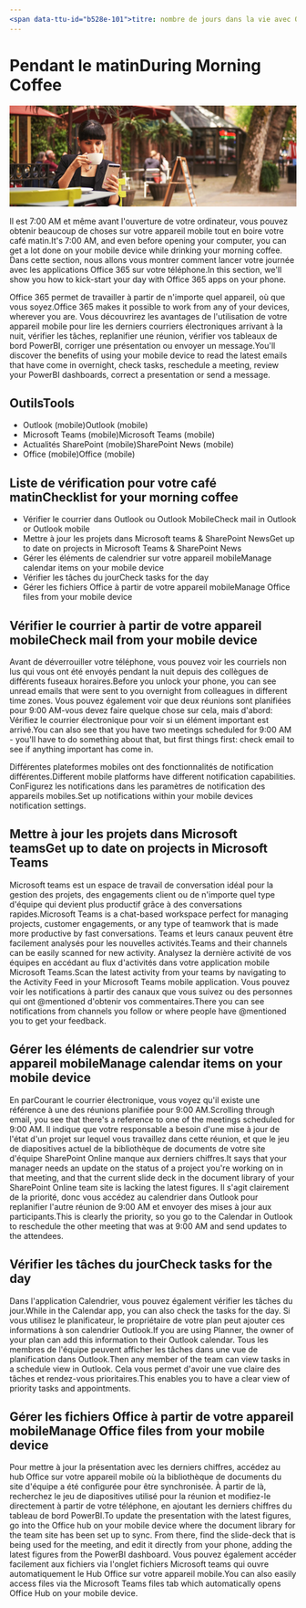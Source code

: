 ```yaml
---
<span data-ttu-id="b528e-101">titre: nombre de jours dans la vie avec Office 365-matin Description du café: # étapes rapides pour être prêt pour la journée à l'aide d'Office 365 auteur: {github-ID} # karuanag ms. Author: {ms-alias} # karuanag ms. Date: {@date} # 02/ 01/2019 ms. rubrique: Getting-Started # How-to</span><span class="sxs-lookup"><span data-stu-id="b528e-101">title:                     # Day in the Life with Office 365 - Morning Coffee description:               # Quick steps to be ready for the day at hand with Office 365 author: {github-id}        # karuanag ms.author: {ms-alias}      # karuanag ms.date: {@date}           # 02/01/2019 ms.topic: getting-started  # how-to</span></span>
---
```


# <a name="during-morning-coffee"></a><span data-ttu-id="b528e-102">Pendant le matin</span><span class="sxs-lookup"><span data-stu-id="b528e-102">During Morning Coffee</span></span>

![Café du matin](media/ditl_coffee.png)

<span data-ttu-id="b528e-104">Il est 7:00 AM et même avant l'ouverture de votre ordinateur, vous pouvez obtenir beaucoup de choses sur votre appareil mobile tout en boire votre café matin.</span><span class="sxs-lookup"><span data-stu-id="b528e-104">It's 7:00 AM, and even before opening your computer, you can get a lot done on your mobile device while drinking your morning coffee.</span></span> <span data-ttu-id="b528e-105">Dans cette section, nous allons vous montrer comment lancer votre journée avec les applications Office 365 sur votre téléphone.</span><span class="sxs-lookup"><span data-stu-id="b528e-105">In this section, we'll show you how to kick-start your day with Office 365 apps on your phone.</span></span>

<span data-ttu-id="b528e-106">Office 365 permet de travailler à partir de n'importe quel appareil, où que vous soyez.</span><span class="sxs-lookup"><span data-stu-id="b528e-106">Office 365 makes it possible to work from any of your devices, wherever you are.</span></span> <span data-ttu-id="b528e-107">Vous découvrirez les avantages de l'utilisation de votre appareil mobile pour lire les derniers courriers électroniques arrivant à la nuit, vérifier les tâches, replanifier une réunion, vérifier vos tableaux de bord PowerBI, corriger une présentation ou envoyer un message.</span><span class="sxs-lookup"><span data-stu-id="b528e-107">You'll discover the benefits of using your mobile device to read the latest emails that have come in overnight, check tasks, reschedule a meeting, review your PowerBI dashboards, correct a presentation or send a message.</span></span> 

## <a name="tools"></a><span data-ttu-id="b528e-108">Outils</span><span class="sxs-lookup"><span data-stu-id="b528e-108">Tools</span></span>
- <span data-ttu-id="b528e-109">Outlook (mobile)</span><span class="sxs-lookup"><span data-stu-id="b528e-109">Outlook (mobile)</span></span>
- <span data-ttu-id="b528e-110">Microsoft Teams (mobile)</span><span class="sxs-lookup"><span data-stu-id="b528e-110">Microsoft Teams (mobile)</span></span>
- <span data-ttu-id="b528e-111">Actualités SharePoint (mobile)</span><span class="sxs-lookup"><span data-stu-id="b528e-111">SharePoint News (mobile)</span></span>
- <span data-ttu-id="b528e-112">Office (mobile)</span><span class="sxs-lookup"><span data-stu-id="b528e-112">Office (mobile)</span></span>

## <a name="checklist-for-your-morning-coffee"></a><span data-ttu-id="b528e-113">Liste de vérification pour votre café matin</span><span class="sxs-lookup"><span data-stu-id="b528e-113">Checklist for your morning coffee</span></span>
- <span data-ttu-id="b528e-114">Vérifier le courrier dans Outlook ou Outlook Mobile</span><span class="sxs-lookup"><span data-stu-id="b528e-114">Check mail in Outlook or Outlook mobile</span></span>
- <span data-ttu-id="b528e-115">Mettre à jour les projets dans Microsoft teams & SharePoint News</span><span class="sxs-lookup"><span data-stu-id="b528e-115">Get up to date on projects in Microsoft Teams & SharePoint News</span></span>
- <span data-ttu-id="b528e-116">Gérer les éléments de calendrier sur votre appareil mobile</span><span class="sxs-lookup"><span data-stu-id="b528e-116">Manage calendar items on your mobile device</span></span>
- <span data-ttu-id="b528e-117">Vérifier les tâches du jour</span><span class="sxs-lookup"><span data-stu-id="b528e-117">Check tasks for the day</span></span>
- <span data-ttu-id="b528e-118">Gérer les fichiers Office à partir de votre appareil mobile</span><span class="sxs-lookup"><span data-stu-id="b528e-118">Manage Office files from your mobile device</span></span> 

## <a name="check-mail-from-your-mobile-device"></a><span data-ttu-id="b528e-119">Vérifier le courrier à partir de votre appareil mobile</span><span class="sxs-lookup"><span data-stu-id="b528e-119">Check mail from your mobile device</span></span>
<span data-ttu-id="b528e-120">Avant de déverrouiller votre téléphone, vous pouvez voir les courriels non lus qui vous ont été envoyés pendant la nuit depuis des collègues de différents fuseaux horaires.</span><span class="sxs-lookup"><span data-stu-id="b528e-120">Before you unlock your phone, you can see unread emails that were sent to you overnight from colleagues in different time zones.</span></span> <span data-ttu-id="b528e-121">Vous pouvez également voir que deux réunions sont planifiées pour 9:00 AM-vous devez faire quelque chose sur cela, mais d'abord: Vérifiez le courrier électronique pour voir si un élément important est arrivé.</span><span class="sxs-lookup"><span data-stu-id="b528e-121">You can also see that you have two meetings scheduled for 9:00 AM - you'll have to do something about that, but first things first: check email to see if anything important has come in.</span></span>

<span data-ttu-id="b528e-122">Différentes plateformes mobiles ont des fonctionnalités de notification différentes.</span><span class="sxs-lookup"><span data-stu-id="b528e-122">Different mobile platforms have different notification capabilities.</span></span> <span data-ttu-id="b528e-123">ConFigurez les notifications dans les paramètres de notification des appareils mobiles.</span><span class="sxs-lookup"><span data-stu-id="b528e-123">Set up notifications within your mobile devices notification settings.</span></span> 

## <a name="get-up-to-date-on-projects-in-microsoft-teams"></a><span data-ttu-id="b528e-124">Mettre à jour les projets dans Microsoft teams</span><span class="sxs-lookup"><span data-stu-id="b528e-124">Get up to date on projects in Microsoft Teams</span></span>
<span data-ttu-id="b528e-125">Microsoft teams est un espace de travail de conversation idéal pour la gestion des projets, des engagements client ou de n'importe quel type d'équipe qui devient plus productif grâce à des conversations rapides.</span><span class="sxs-lookup"><span data-stu-id="b528e-125">Microsoft Teams is a chat-based workspace perfect for managing projects, customer engagements, or any type of teamwork that is made more productive by fast conversations.</span></span> <span data-ttu-id="b528e-126">Teams et leurs canaux peuvent être facilement analysés pour les nouvelles activités.</span><span class="sxs-lookup"><span data-stu-id="b528e-126">Teams and their channels can be easily scanned for new activity.</span></span> <span data-ttu-id="b528e-127">Analysez la dernière activité de vos équipes en accédant au flux d'activités dans votre application mobile Microsoft Teams.</span><span class="sxs-lookup"><span data-stu-id="b528e-127">Scan the latest activity from your teams by navigating to the Activity Feed in your Microsoft Teams mobile application.</span></span> <span data-ttu-id="b528e-128">Vous pouvez voir les notifications à partir des canaux que vous suivez ou des personnes qui ont @mentioned d'obtenir vos commentaires.</span><span class="sxs-lookup"><span data-stu-id="b528e-128">There you can see notifications from channels you follow or where people have @mentioned you to get your feedback.</span></span>  

## <a name="manage-calendar-items-on-your-mobile-device"></a><span data-ttu-id="b528e-129">Gérer les éléments de calendrier sur votre appareil mobile</span><span class="sxs-lookup"><span data-stu-id="b528e-129">Manage calendar items on your mobile device</span></span>
<span data-ttu-id="b528e-130">En parCourant le courrier électronique, vous voyez qu'il existe une référence à une des réunions planifiée pour 9:00 AM.</span><span class="sxs-lookup"><span data-stu-id="b528e-130">Scrolling through email, you see that there's a reference to one of the meetings scheduled for 9:00 AM.</span></span> <span data-ttu-id="b528e-131">Il indique que votre responsable a besoin d'une mise à jour de l'état d'un projet sur lequel vous travaillez dans cette réunion, et que le jeu de diapositives actuel de la bibliothèque de documents de votre site d'équipe SharePoint Online manque aux derniers chiffres.</span><span class="sxs-lookup"><span data-stu-id="b528e-131">It says that your manager needs an update on the status of a project you're working on in that meeting, and that the current slide deck in the document library of your SharePoint Online team site is lacking the latest figures.</span></span> <span data-ttu-id="b528e-132">Il s'agit clairement de la priorité, donc vous accédez au calendrier dans Outlook pour replanifier l'autre réunion de 9:00 AM et envoyer des mises à jour aux participants.</span><span class="sxs-lookup"><span data-stu-id="b528e-132">This is clearly the priority, so you go to the Calendar in Outlook to reschedule the other meeting that was at 9:00 AM and send updates to the attendees.</span></span>

## <a name="check-tasks-for-the-day"></a><span data-ttu-id="b528e-133">Vérifier les tâches du jour</span><span class="sxs-lookup"><span data-stu-id="b528e-133">Check tasks for the day</span></span>
<span data-ttu-id="b528e-134">Dans l'application Calendrier, vous pouvez également vérifier les tâches du jour.</span><span class="sxs-lookup"><span data-stu-id="b528e-134">While in the Calendar app, you can also check the tasks for the day.</span></span> <span data-ttu-id="b528e-135">Si vous utilisez le planificateur, le propriétaire de votre plan peut ajouter ces informations à son calendrier Outlook.</span><span class="sxs-lookup"><span data-stu-id="b528e-135">If you are using Planner, the owner of your plan can add this information to their Outlook calendar.</span></span> <span data-ttu-id="b528e-136">Tous les membres de l'équipe peuvent afficher les tâches dans une vue de planification dans Outlook.</span><span class="sxs-lookup"><span data-stu-id="b528e-136">Then any member of the team can view tasks in a schedule view in Outlook.</span></span> <span data-ttu-id="b528e-137">Cela vous permet d'avoir une vue claire des tâches et rendez-vous prioritaires.</span><span class="sxs-lookup"><span data-stu-id="b528e-137">This enables you to have a clear view of priority tasks and appointments.</span></span>  

## <a name="manage-office-files-from-your-mobile-device"></a><span data-ttu-id="b528e-138">Gérer les fichiers Office à partir de votre appareil mobile</span><span class="sxs-lookup"><span data-stu-id="b528e-138">Manage Office files from your mobile device</span></span>
<span data-ttu-id="b528e-139">Pour mettre à jour la présentation avec les derniers chiffres, accédez au hub Office sur votre appareil mobile où la bibliothèque de documents du site d'équipe a été configurée pour être synchronisée. À partir de là, recherchez le jeu de diapositives utilisé pour la réunion et modifiez-le directement à partir de votre téléphone, en ajoutant les derniers chiffres du tableau de bord PowerBI.</span><span class="sxs-lookup"><span data-stu-id="b528e-139">To update the presentation with the latest figures, go into the Office hub on your mobile device where the document library for the team site has been set up to sync. From there, find the slide-deck that is being used for the meeting, and edit it directly from your phone, adding the latest figures from the PowerBI dashboard.</span></span> <span data-ttu-id="b528e-140">Vous pouvez également accéder facilement aux fichiers via l'onglet fichiers Microsoft teams qui ouvre automatiquement le Hub Office sur votre appareil mobile.</span><span class="sxs-lookup"><span data-stu-id="b528e-140">You can also easily access files via the Microsoft Teams files tab which automatically opens Office Hub on your mobile device.</span></span> 
